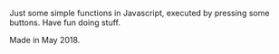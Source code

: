 Just some simple functions in Javascript, executed by pressing some buttons. Have fun doing stuff.

Made in May 2018.
